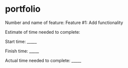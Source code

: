 # portfolio

Number and name of feature: Feature #1: Add functionality

Estimate of time needed to complete: 

Start time: _____

Finish time: _____

Actual time needed to complete: _____